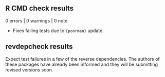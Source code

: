 ## R CMD check results

0 errors | 0 warnings | 0 note

* Fixes failing tests due to `{poorman}` update.

## revdepcheck results

Expect test failures in a few of the reverse dependencies. The authors of these
packages have already been informed and they will be submitting revised versions
soon.
